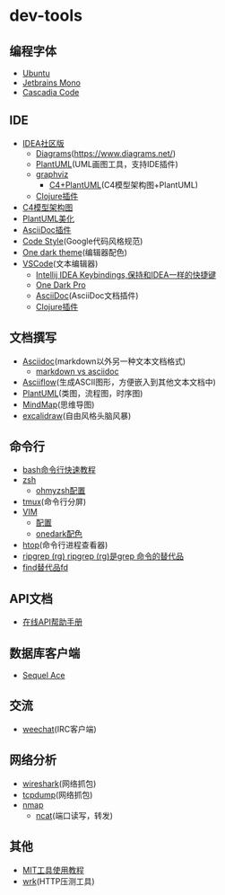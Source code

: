 # dev-tools

## 编程字体

- [Ubuntu](https://design.ubuntu.com/font/)
- [Jetbrains Mono](https://www.jetbrains.com/lp/mono/)
- [Cascadia Code](https://github.com/microsoft/cascadia-code)

## IDE

- [IDEA社区版](https://www.jetbrains.com/idea/download)
  - [Diagrams](https://plugins.jetbrains.com/plugin/15635-diagrams-net-integration)(https://www.diagrams.net/)
  - [PlantUML](https://plantuml.com/zh/download)(UML画图工具，支持IDE插件)
  - [graphviz](http://www.graphviz.org/)
	- [C4+PlantUML](https://github.com/plantuml-stdlib/C4-PlantUML)(C4模型架构图+PlantUML)
  - [Clojure插件](https://github.com/cursive-ide/cursive)
 - [C4模型架构图](https://c4model.com)
 - [PlantUML美化](https://github.com/xuanye/plantuml-style-c4)
  - [AsciiDoc插件](https://plugins.jetbrains.com/plugin/7391-asciidoc)
  - [Code Style](https://github.com/google/styleguide.git)(Google代码风格规范)
  - [One dark theme](https://plugins.jetbrains.com/plugin/11938-one-dark-theme)(编辑器配色)
- [VSCode](https://code.visualstudio.com/)(文本编辑器)
  - [Intellij IDEA Keybindings,保持和IDEA一样的快捷键](https://marketplace.visualstudio.com/items?itemName=k--kato.intellij-idea-keybindings)
  - [One Dark Pro](https://marketplace.visualstudio.com/items?itemName=zhuangtongfa.Material-theme)
  - [AsciiDoc](https://asciidoc.org/)(AsciiDoc文档插件)
  - [Clojure插件](https://marketplace.visualstudio.com/items?itemName=betterthantomorrow.calva)

## 文档撰写

- [Asciidoc](https://asciidoc.org/)(markdown以外另一种文本文档格式)
   - [markdown vs asciidoc](https://docs.asciidoctor.org/asciidoc/latest/asciidoc-vs-markdown/)
- [Asciiflow](https://asciiflow.com/#/)(生成ASCII图形，方便嵌入到其他文本文档中)
- [PlantUML](https://plantuml.com/zh/download)(类图，流程图，时序图)
- [MindMap](https://plantuml.com/zh/mindmap-diagram)(思维导图)
- [excalidraw](https://excalidraw.com)(自由风格头脑风暴)

## 命令行

- [bash命令行快速教程](https://github.com/onceupon/Bash-Oneliner)
- [zsh](https://www.zsh.org/)
  - [ohmyzsh配置](https://github.com/ohmyzsh/ohmyzsh)
- [tmux](https://github.com/tmux/tmux/wiki)(命令行分屏)
- [VIM](https://www.vim.org/)
  - [配置](https://github.com/xiebiao/vimrc)
  - [onedark配色](https://github.com/navarasu/onedark.nvim)
- [htop](https://htop.dev/)(命令行进程查看器)
- [ripgrep (rg) ripgrep (rg)是grep 命令的替代品](https://github.com/BurntSushi/ripgrep)
- [find替代品fd](https://github.com/sharkdp/fd)
  
## API文档

- [在线API帮助手册](https://devdocs.io/)
  
## 数据库客户端

- [Sequel Ace](https://sequel-ace.com/)

## 交流

- [weechat](https://weechat.org/)(IRC客户端)

## 网络分析

- [wireshark](https://www.wireshark.org/#download)(网络抓包)
- [tcpdump](https://www.tcpdump.org/manpages/tcpdump.1.html)(网络抓包)
- [nmap](http://nmap.org)
  - [ncat](https://nmap.org/ncat/guide/index.html)(端口读写，转发)

## 其他

- [MIT工具使用教程](https://missing-semester-cn.github.io/)
- [wrk](https://github.com/wg/wrk)(HTTP压测工具)
